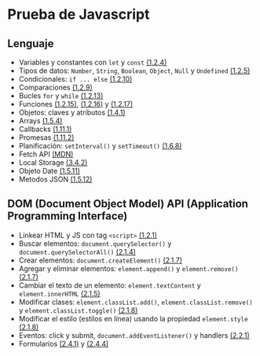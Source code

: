 # Prueba de Javascript

## Lenguaje

- Variables y constantes con `let` y `const` [(1.2.4)](https://es.javascript.info/variables)
- Tipos de datos: `Number`, `String`, `Boolean`, `Object`, `Null` y `Undefined` [(1.2.5)](https://es.javascript.info/types)
- Condicionales: `if ... else` [(1.2.10)](https://es.javascript.info/ifelse) 
- Comparaciones [(1.2.9)](https://es.javascript.info/comparison)
- Bucles `for` y `while` [(1.2.13)](https://es.javascript.info/while-for)
- Funciones [(1.2.15)](https://es.javascript.info/function-basics), [(1.2.16)](https://es.javascript.info/function-expressions) y [(1.2.17)](https://es.javascript.info/arrow-functions-basics)
- Objetos: claves y atributos [(1.4.1)](https://es.javascript.info/object)
- Arrays [(1.5.4)](https://es.javascript.info/array)
- Callbacks [(1.11.1)](https://es.javascript.info/callbacks)
- Promesas [(1.11.2)](https://es.javascript.info/promise-basics)
- Planificación: `setInterval()` y `setTimeout()` [(1.6.8)](https://es.javascript.info/settimeout-setinterval)
- Fetch API [(MDN)](https://developer.mozilla.org/es/docs/Web/API/Fetch_API/Using_Fetch)
- Local Storage [(3.4.2)](https://es.javascript.info/localstorage)
- Objeto Date [(1.5.11)](https://es.javascript.info/date)
- Metodos JSON [(1.5.12)](https://es.javascript.info/json)

## DOM (Document Object Model) API (Application Programming Interface)

- Linkear HTML y JS con tag `<script>` [(1.2.1)](https://es.javascript.info/hello-world)
- Buscar elementos: `document.querySelector()` y `document.querySelectorAll()` [(2.1.4)](https://es.javascript.info/searching-elements-dom)
- Crear elementos: `document.createElement()` [(2.1.7)](https://es.javascript.info/modifying-document)
- Agregar y eliminar elementos: `element.append()` y `element.remove()` [(2.1.7)](https://es.javascript.info/modifying-document)
- Cambiar el texto de un elemento: `element.textContent` y `element.innerHTML` [(2.1.5)](https://es.javascript.info/basic-dom-node-properties)
- Modificar clases: `element.classList.add()`, `element.classList.remove()` y `element.classList.toggle()` [(2.1.8)](https://es.javascript.info/styles-and-classes) 
- Modificar el estilo (estilos en línea) usando la propiedad `element.style` [(2.1.8)](https://es.javascript.info/styles-and-classes)
- Eventos: click y submit, `document.addEventListener()` y handlers [(2.2.1)](https://es.javascript.info/introduction-browser-events)
- Formularios [(2.4.1)](https://es.javascript.info/form-elements) y [(2.4.4)](https://es.javascript.info/forms-submit)
